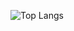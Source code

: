 ![Top Langs](https://github-readme-stats.vercel.app/api/top-langs/?username=michamettler&langs_count=6&layout=donut)
